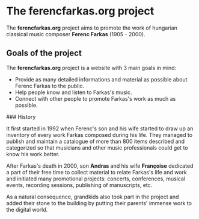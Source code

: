 # The ferencfarkas.org project

The **ferencfarkas.org** project aims to promote the work of hungarian classical music composer **Ferenc Farkas** (1905 - 2000).

## Goals of the project

The **ferencfarkas.org** project is a website with 3 main goals in mind:

 - Provide as many detailed informations and material as possible about Ferenc Farkas to the public.
 - Help people know and listen to Farkas's music.
 - Connect with other people to promote Farkas's work as much as possible.

### History

It first started in 1992 when Ferenc's son and his wife started to draw up an inventory of every work Farkas composed during his life. They managed to publish and maintain a catalogue of more than 800 items described and categorized so that musicians and other music professionals could get to know his work better.

After Farkas's death in 2000, son **Andras** and his wife **Françoise** dedicated a part of their free time to collect material to relate Farkas's life and work and initiated many promotional projects: concerts, conferences, musical events, recording sessions, publishing of manuscripts, etc.

As a natural consequence, grandkids also took part in the project and added their stone to the building by putting their parents' immense work to the digital world.


